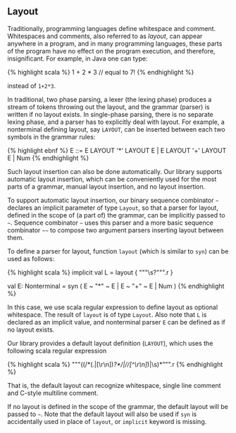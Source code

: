 
## Layout

Traditionally, programming languages define whitespace and comment. Whitespaces and comments, also referred to as _layout_, can appear anywhere in a program, and in many programming languages, these parts of the program have no effect on the program execution, and therefore, insignificant. For example, in Java one can type:


{% highlight scala %}
1 + 2 * 3 // equal to 7!
{% endhighlight %}
    
instead of ```1+2*3```.

In traditional, two phase parsing, a lexer (the lexing phase) produces a stream of tokens throwing out the layout, and the grammar (parser) is written if no layout exists. In single-phase parsing, there is no separate lexing phase, and a parser has to explicitly deal with layout. For example, a nonterminal defining layout, say ```LAYOUT```, can be inserted between each two symbols in the grammar rules:

{% highlight ebnf %}
E ::= E LAYOUT '*' LAYOUT E
    | E LAYOUT '+' LAYOUT E
    | Num
{% endhighlight %}

Such layout insertion can also be done automatically. Our library supports automatic layout insertion, which can be conveniently used for the most parts of a grammar, manual layout insertion, and no layout insertion.

To support automatic layout insertion, our binary sequence combinator ```~``` declares an implicit parameter of type ```Layout```, so that a parser for layout, defined in the scope of (a part of) the grammar, can be implicitly passed to ```~```. Sequence combinator ```~``` uses this parser and a more basic sequence combinator ```~~``` to compose two argument parsers inserting layout between them.

To define a parser for layout, function ```layout``` (which is similar to ```syn```) can be used as follows:

{% highlight scala %}
implicit val L = layout { """\s?""".r }

val E: Nonterminal = syn ( E ~ "*" ~ E
                     | E ~ "+" ~ E
                     | Num )
{% endhighlight %}

In this case, we use scala regular expression to define layout as optional whitespace. The result of ```layout``` is of type ```Layout```. Also note that ```L``` is declared as an implicit value, and nonterminal parser ```E``` can be defined as if no layout exists. 

Our library provides a default layout definition (```LAYOUT```), which uses the following scala regular expression

{% highlight scala %}
"""((/\*(.|[\r\n])*?\*/|//[^\r\n]*)|\s)*""".r
{% endhighlight %}

That is, the default layout can recognize whitespace, single line comment and C-style multiline comment.

If no layout is defined in the scope of the grammar, the default layout will be passed to ```~```. Note that the default layout will also be used if ```syn``` is accidentally used in place of ```layout```, or ```implicit``` keyword is missing.
